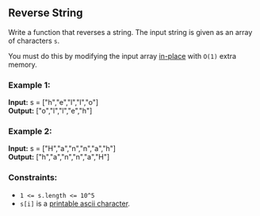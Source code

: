 ## Reverse String

Write a function that reverses a string. The input string is given as an array of characters `s`.

You must do this by modifying the input array [in-place](https://en.wikipedia.org/wiki/In-place_algorithm) with `O(1)` extra memory.

### Example 1:

**Input:** s = ["h","e","l","l","o"]  
**Output:** ["o","l","l","e","h"]

### Example 2:

**Input:** s = ["H","a","n","n","a","h"]  
**Output:** ["h","a","n","n","a","H"]

### Constraints:

- `1 <= s.length <= 10^5`
- `s[i]` is a [printable ascii character](https://en.wikipedia.org/wiki/ASCII#Printable_characters).